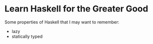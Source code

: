 # Learn Haskell for the Greater Good
Some properties of Haskell that I may want to remember:
 - lazy
 - statically typed
